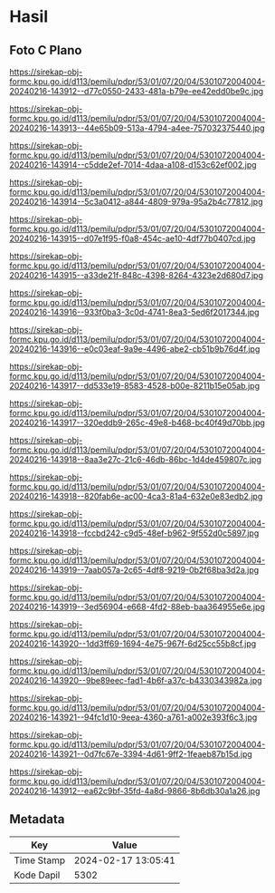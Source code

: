 # Hasil

## Foto C Plano

https://sirekap-obj-formc.kpu.go.id/d113/pemilu/pdpr/53/01/07/20/04/5301072004004-20240216-143912--d77c0550-2433-481a-b79e-ee42edd0be9c.jpg

https://sirekap-obj-formc.kpu.go.id/d113/pemilu/pdpr/53/01/07/20/04/5301072004004-20240216-143913--44e65b09-513a-4794-a4ee-757032375440.jpg

https://sirekap-obj-formc.kpu.go.id/d113/pemilu/pdpr/53/01/07/20/04/5301072004004-20240216-143914--c5dde2ef-7014-4daa-a108-d153c62ef002.jpg

https://sirekap-obj-formc.kpu.go.id/d113/pemilu/pdpr/53/01/07/20/04/5301072004004-20240216-143914--5c3a0412-a844-4809-979a-95a2b4c77812.jpg

https://sirekap-obj-formc.kpu.go.id/d113/pemilu/pdpr/53/01/07/20/04/5301072004004-20240216-143915--d07e1f95-f0a8-454c-ae10-4df77b0407cd.jpg

https://sirekap-obj-formc.kpu.go.id/d113/pemilu/pdpr/53/01/07/20/04/5301072004004-20240216-143915--a33de21f-848c-4398-8264-4323e2d680d7.jpg

https://sirekap-obj-formc.kpu.go.id/d113/pemilu/pdpr/53/01/07/20/04/5301072004004-20240216-143916--933f0ba3-3c0d-4741-8ea3-5ed6f2017344.jpg

https://sirekap-obj-formc.kpu.go.id/d113/pemilu/pdpr/53/01/07/20/04/5301072004004-20240216-143916--e0c03eaf-9a9e-4496-abe2-cb51b9b76d4f.jpg

https://sirekap-obj-formc.kpu.go.id/d113/pemilu/pdpr/53/01/07/20/04/5301072004004-20240216-143917--dd533e19-8583-4528-b00e-8211b15e05ab.jpg

https://sirekap-obj-formc.kpu.go.id/d113/pemilu/pdpr/53/01/07/20/04/5301072004004-20240216-143917--320eddb9-265c-49e8-b468-bc40f49d70bb.jpg

https://sirekap-obj-formc.kpu.go.id/d113/pemilu/pdpr/53/01/07/20/04/5301072004004-20240216-143918--8aa3e27c-21c6-46db-86bc-1d4de459807c.jpg

https://sirekap-obj-formc.kpu.go.id/d113/pemilu/pdpr/53/01/07/20/04/5301072004004-20240216-143918--820fab6e-ac00-4ca3-81a4-632e0e83edb2.jpg

https://sirekap-obj-formc.kpu.go.id/d113/pemilu/pdpr/53/01/07/20/04/5301072004004-20240216-143918--fccbd242-c9d5-48ef-b962-9f552d0c5897.jpg

https://sirekap-obj-formc.kpu.go.id/d113/pemilu/pdpr/53/01/07/20/04/5301072004004-20240216-143919--7aab057a-2c65-4df8-9219-0b2f68ba3d2a.jpg

https://sirekap-obj-formc.kpu.go.id/d113/pemilu/pdpr/53/01/07/20/04/5301072004004-20240216-143919--3ed56904-e668-4fd2-88eb-baa364955e6e.jpg

https://sirekap-obj-formc.kpu.go.id/d113/pemilu/pdpr/53/01/07/20/04/5301072004004-20240216-143920--1dd3ff69-1694-4e75-967f-6d25cc55b8cf.jpg

https://sirekap-obj-formc.kpu.go.id/d113/pemilu/pdpr/53/01/07/20/04/5301072004004-20240216-143920--9be89eec-fad1-4b6f-a37c-b4330343982a.jpg

https://sirekap-obj-formc.kpu.go.id/d113/pemilu/pdpr/53/01/07/20/04/5301072004004-20240216-143921--94fc1d10-9eea-4360-a761-a002e393f6c3.jpg

https://sirekap-obj-formc.kpu.go.id/d113/pemilu/pdpr/53/01/07/20/04/5301072004004-20240216-143921--0d7fc67e-3394-4d61-9ff2-1feaeb87b15d.jpg

https://sirekap-obj-formc.kpu.go.id/d113/pemilu/pdpr/53/01/07/20/04/5301072004004-20240216-143912--ea62c9bf-35fd-4a8d-9866-8b6db30a1a26.jpg


## Metadata

| Key        | Value               |
| ---------- | ------------------- |
| Time Stamp | 2024-02-17 13:05:41 |
| Kode Dapil | 5302                |



